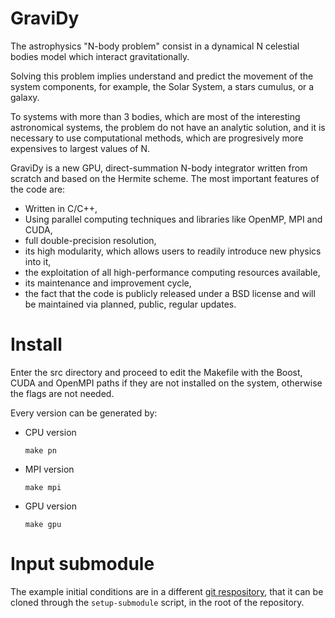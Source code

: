 GraviDy
=======

The astrophysics "N-body problem" consist in a dynamical
N celestial bodies model which interact gravitationally.

Solving this problem implies understand and predict
the movement of the system components, for example,
the Solar System, a stars cumulus, or a galaxy.

To systems with more than 3 bodies,
which are most of the interesting astronomical systems,
the problem do not have an analytic solution,
and it is necessary to use computational methods,
which are progresively more expensives to largest values of N.

GraviDy is a new GPU,
direct-summation N-body integrator written from scratch and based on the
Hermite scheme. The most important features of the code are:

 * Written in C/C++,
 * Using parallel computing techniques and libraries like OpenMP, MPI and CUDA,
 * full double-precision resolution,
 * its high modularity, which allows users to readily introduce new physics into it,
 * the exploitation of all high-performance computing resources available,
 * its maintenance and improvement cycle,
 * the fact that the code is publicly released under a BSD license and will be maintained via planned, public, regular updates.

Install
=======

Enter the src directory and proceed to edit the Makefile with the Boost, CUDA and OpenMPI paths if they are not installed on the system, otherwise the flags are not needed.

Every version can be generated by:

 * CPU version
 
     `make pn`
 * MPI version
 
     `make mpi`
 * GPU version
 
     `make gpu`



Input submodule
================

The example initial conditions are in a different [git respository](https://gitlab.com/cmaureir/gravidy-input), that it can be cloned through the `setup-submodule` script, in the root of the repository.
